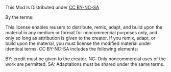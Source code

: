 This Mod Is Distributed under [CC BY-NC-SA](https://creativecommons.org/licenses/by-nc-sa/4.0/)

By the terms:

This license enables reusers to distribute, remix, adapt, and build upon the material in any medium or format for noncommercial purposes only, and only so long as attribution is given to the creator. If you remix, adapt, or build upon the material, you must license the modified material under identical terms. CC BY-NC-SA includes the following elements:

BY: credit must be given to the creator.
NC: Only noncommercial uses of the work are permitted.
SA: Adaptations must be shared under the same terms.